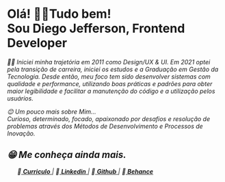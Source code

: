 <p dir="auto">
  <h1>Olá! 👋😁Tudo bem!  <br>
  Sou Diego Jefferson, Frontend Developer</h1>  
</p> 


<p dir="auto">
<em>
👨‍💻 Iniciei minha trajetória em 2011 como Design/UX & UI. Em 2021 optei pela transição de carreira, iniciei os estudos e a Graduação em Gestão da Tecnologia.
Desde então, meu foco tem sido desenvolver sistemas com qualidade e performance, utilizando boas práticas e padrões para obter maior legibilidade e facilitar a     manutenção do código e a utilização pelos usuários.


<p dir="auto">
😊 Um pouco mais sobre Mim... <br>
Curioso, determinado, focado, apaixonado por desafios e resolução de problemas através dos Métodos de Desenvolvimento e Processos de Inovação.


<h2 dir="auto"> 😁 Me conheça ainda mais. </h2> 
<ul dir="auto">
🔶<a href="https://github.com/Diegojfsr/Curriculo/blob/main/DiegoJfsr-Frontend%20Developer.pdf"> <strong>Curriculo</strong> </a></li> | 
🔶<a href="https://www.linkedin.com/in/diegojfsr/"> <strong>Linkedin</strong> </a>  | 
🔶<a href="https://github.com/Diegojfsr"> <strong>Github</strong> </a> | 
🔶<a href="https://www.behance.net/diegojfsr"> <strong>Behance</strong> </a>
</ul>

</p>
</em>
</p>



<!--
<div>
<a href="https://github.com/Diegojfsr">
<img height="180em" src="https://github-readme-stats.vercel.app/api/top-langs/?username=Diegojfsr&layout=compact&langs_count=7&theme=dracula"/>
<img height="180em" src="https://github-readme-stats.vercel.app/api?username=Diegojfsr&show_icons=true&theme=dracula&include_all_commits=true&count_private=true"/>
</div>
-->



